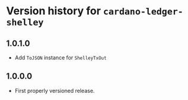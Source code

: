 # Version history for `cardano-ledger-shelley`

## 1.0.1.0

* Add `ToJSON` instance for `ShelleyTxOut`

## 1.0.0.0

* First properly versioned release.
